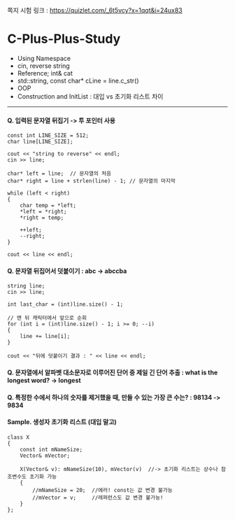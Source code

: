 쪽지 시험 링크 : https://quizlet.com/_6t5vcy?x=1qqt&i=24ux83

# C-Plus-Plus-Study
- Using Namespace
- cin, reverse string
- Reference; int& cat
- std::string, const char* cLine = line.c_str()
- OOP
- Construction and InitList : 대입 vs 초기화 리스트 차이
---------------------------------------------------------------

#### Q. 입력된 문자열 뒤집기 -> 투 포인터 사용

	const int LINE_SIZE = 512;
	char line[LINE_SIZE];

	cout << "string to reverse" << endl;
	cin >> line;

	char* left = line;  // 문자열의 처음
	char* right = line + strlen(line) - 1; // 문자열의 마지막

	while (left < right)
	{
		char temp = *left;
		*left = *right;
		*right = temp;

		++left;
		--right;
	}

	cout << line << endl;


#### Q. 문자열 뒤집어서 덧붙이기 : abc -> abccba
	
	string line;
	cin >> line;
	
	int last_char = (int)line.size() - 1;

	// 맨 뒤 캐릭터에서 앞으로 순회
	for (int i = (int)line.size() - 1; i >= 0; --i)
	{
		line += line[i];
	}

	cout << "뒤에 덧붙이기 결과 : " << line << endl;


#### Q. 문자열에서 알파벳 대소문자로 이루어진 단어 중 제일 긴 단어 추출 : what is the longest word? -> longest



#### Q. 특정한 수에서 하나의 숫자를 제거했을 때, 만들 수 있는 가장 큰 수는? : 98134 -> 9834


#### Sample. 생성자 초기화 리스트 (대입 말고)
	class X
	{
		const int mNameSize;
		Vector& mVector;

		X(Vector& v): mNameSize(10), mVector(v)  //-> 초기화 리스트는 상수나 참조변수도 초기화 가능
		{
			//mNameSize = 20;  //에러! const는 값 변경 불가능
			//mVector = v;     //레퍼런스도 값 변경 불가능!
		}
	};
